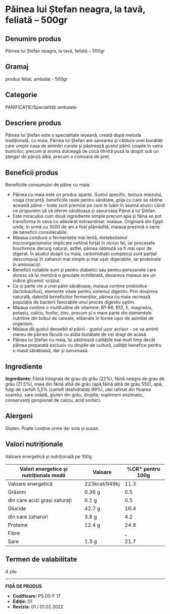 # Pâinea lui Ștefan neagra, la tavă, feliată – 500gr

## Denumire produs
Pâinea lui Ștefan neagra, la tavă, feliată – 500gr

## Gramaj
produs feliat, ambalat - 500gr

## Categorie
PANIFICAȚIE/Specialități ambalate

## Descriere produs
Pâinea lui Ștefan este o specialitate ieșeană, creată după metoda tradițională, cu maia. Pâinea lui Ștefan are savoarea și căldura unei bunătăți care umple casa de amintiri curate și păstrează gustul pâinii coapte în vatra bunicilor, precum și aroma dulceagă de cocă tihnită pusă la dospit sub un ștergar de pânză albă, precum o comoară de preț.

## Beneficii produs
Beneficiile consumului de pâine cu maia:
- Pâinea cu maia este un produs aparte. Gustul specific, textura miezului, coaja crocantă, beneficiile reale pentru sănătate, grija cu care se obține această pâine – toate sunt premize pe care le luăm în seamă atunci când ne propunem să vă oferim sănătoasa și savuroasa Pâine a lui Ștefan.
- Este miraculos cum două ingrediente simple precum apa și făina se pot transforma în ceva cu adevărat extraordinar: maiaua. Originară din Egipt unde, în urmă cu 3500 de ani a fost plămădită, maiaua prezintă o serie de beneficii considerabile.
- Maiaua conduce o fermentație mai lentă, metabolismul microorganismelor implicate nefiind forțat în niciun fel, iar procesele biochimice decurg natural, astfel, pâinea obținută va fi mai ușor de digerat. În aluatul dospit cu maia, carbohidrații complecși sunt parțial descompuși în zaharuri mai simple și mai ușor digerabile, iar proteinele în aminoacizi.
- Beneficii notabile sunt și pentru diabetici sau pentru persoanele care doresc să își mențină o greutate echilibrată, deoarece maiaua are un indice glicemic scăzut.
- Ca și parte vie a unei pâini sănătoase, maiaua conține probiotice (lactobacillus), elemente vitale pentru sistemul digestiv. Prin dospirea naturală, datorită beneficiilor fermenților, pâinea cu maia recrează populația de bacterii favorabile unui proces digestiv optim.
- Maiaua conține o multitudine de vitamine: B1-B6, B12, E, magneziu, potasiu, calciu, fosfor, zinc, precum și o mare parte din elementele nutritive din bobul de cereale, eliberate în forme ușor de asimilat de organism.
- Maiaua dă gustul deosebit al pâinii - gustul ușor acrișor - ce va aminti mereu de pâinea făcută cu atâta bunătate de cei dragi de acasă.
- Pâinea lui Ștefan cu maia, își păstrează calitățile mai mult timp decât pâinea preparată exclusiv cu drojdie de cultură, calități benefice pentru o masă sănătoasă, dar și savuroasă.

## Ingrediente
**Ingrediente:** Făină integrala de grau de grâu (22%), făină neagra de grau de grâu (21.5%), maia din făină albă de grâu (apă,făină albă de grâu 550), apă, fulgi de cartofi 5,5% (cartofi deshidratați 99%), ulei rafinat din floarea soarelui, sare iodată, gluten din grâu, drojdie, supliment enzimatic, conservanți (propionat de calciu, acid sorbic).

## Alergeni
Gluten. Poate conține urme de: soia și susan.

## Valori nutriționale
Valoare energetică și nutrițională pe 100g

| Valori energetice și nutriționale medii | Valoare | %CR* pentru 100g |
|-----------------------------------------|------------------|------------------|
| Valoare energetică                      | 223kcal/949kj    | 11.3             |
| Grăsimi                                 | 0.36 g           | 0.5              |
| din care acizi grași saturați           | 0.1 g            | 0.5              |
| Glucide                                 | 42.7 g           | 16.4             |
| din care zaharuri                       | 3.8 g            | 4.2              |
| Proteine                                | 12.4 g           | 24.8             |
| Fibre                                   |                  | _                |
| Sare                                    | 1.3 g            | 21.7             |

## Termen de valabilitate
4 zile

---
**FIȘĂ DE PRODUS**
- **Codificare:** PS 05-F 17
- **Ediție:** 01
- **Revizia:** 01 / 01.02.2022